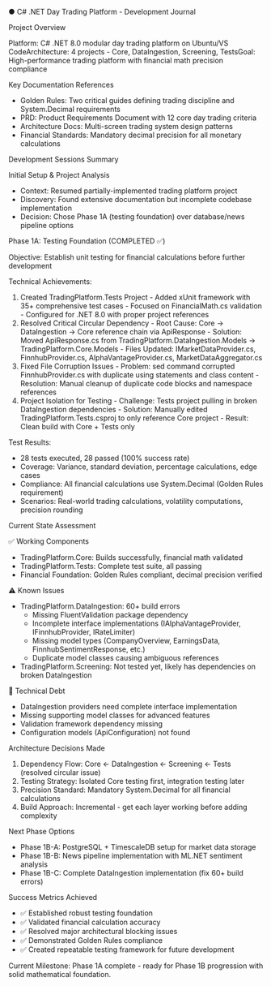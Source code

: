 ● C# .NET Day Trading Platform - Development Journal

  Project Overview

  Platform: C# .NET 8.0 modular day trading platform on Ubuntu/VS CodeArchitecture: 4 projects - Core, DataIngestion, Screening,
  TestsGoal: High-performance trading platform with financial math precision compliance

  Key Documentation References

  - Golden Rules: Two critical guides defining trading discipline and System.Decimal requirements
  - PRD: Product Requirements Document with 12 core day trading criteria
  - Architecture Docs: Multi-screen trading system design patterns
  - Financial Standards: Mandatory decimal precision for all monetary calculations

  Development Sessions Summary

  Initial Setup & Project Analysis

  - Context: Resumed partially-implemented trading platform project
  - Discovery: Found extensive documentation but incomplete codebase implementation
  - Decision: Chose Phase 1A (testing foundation) over database/news pipeline options

  Phase 1A: Testing Foundation (COMPLETED ✅)

  Objective: Establish unit testing for financial calculations before further development

  Technical Achievements:
  1. Created TradingPlatform.Tests Project
    - Added xUnit framework with 35+ comprehensive test cases
    - Focused on FinancialMath.cs validation
    - Configured for .NET 8.0 with proper project references
  2. Resolved Critical Circular Dependency
    - Root Cause: Core → DataIngestion → Core reference chain via ApiResponse
    - Solution: Moved ApiResponse.cs from TradingPlatform.DataIngestion.Models → TradingPlatform.Core.Models
    - Files Updated: IMarketDataProvider.cs, FinnhubProvider.cs, AlphaVantageProvider.cs, MarketDataAggregator.cs
  3. Fixed File Corruption Issues
    - Problem: sed command corrupted FinnhubProvider.cs with duplicate using statements and class content
    - Resolution: Manual cleanup of duplicate code blocks and namespace references
  4. Project Isolation for Testing
    - Challenge: Tests project pulling in broken DataIngestion dependencies
    - Solution: Manually edited TradingPlatform.Tests.csproj to only reference Core project
    - Result: Clean build with Core + Tests only

  Test Results:
  - 28 tests executed, 28 passed (100% success rate)
  - Coverage: Variance, standard deviation, percentage calculations, edge cases
  - Compliance: All financial calculations use System.Decimal (Golden Rules requirement)
  - Scenarios: Real-world trading calculations, volatility computations, precision rounding

  Current State Assessment

  ✅ Working Components

  - TradingPlatform.Core: Builds successfully, financial math validated
  - TradingPlatform.Tests: Complete test suite, all passing
  - Financial Foundation: Golden Rules compliant, decimal precision verified

  ⚠️ Known Issues

  - TradingPlatform.DataIngestion: 60+ build errors
    - Missing FluentValidation package dependency
    - Incomplete interface implementations (IAlphaVantageProvider, IFinnhubProvider, IRateLimiter)
    - Missing model types (CompanyOverview, EarningsData, FinnhubSentimentResponse, etc.)
    - Duplicate model classes causing ambiguous references
  - TradingPlatform.Screening: Not tested yet, likely has dependencies on broken DataIngestion

  🔧 Technical Debt

  - DataIngestion providers need complete interface implementation
  - Missing supporting model classes for advanced features
  - Validation framework dependency missing
  - Configuration models (ApiConfiguration) not found

  Architecture Decisions Made

  1. Dependency Flow: Core ← DataIngestion ← Screening ← Tests (resolved circular issue)
  2. Testing Strategy: Isolated Core testing first, integration testing later
  3. Precision Standard: Mandatory System.Decimal for all financial calculations
  4. Build Approach: Incremental - get each layer working before adding complexity

  Next Phase Options

  - Phase 1B-A: PostgreSQL + TimescaleDB setup for market data storage
  - Phase 1B-B: News pipeline implementation with ML.NET sentiment analysis
  - Phase 1B-C: Complete DataIngestion implementation (fix 60+ build errors)

  Success Metrics Achieved

  - ✅ Established robust testing foundation
  - ✅ Validated financial calculation accuracy
  - ✅ Resolved major architectural blocking issues
  - ✅ Demonstrated Golden Rules compliance
  - ✅ Created repeatable testing framework for future development

  Current Milestone: Phase 1A complete - ready for Phase 1B progression with solid mathematical foundation.
